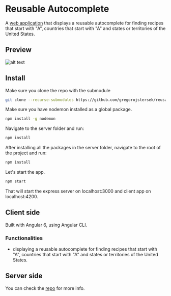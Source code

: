 # Reusable Autocomplete

A [web application](https://frozen-shore-48407.herokuapp.com/) that displays a reusable autocomplete for finding recipes that start with "A", countries that start with "A" and states or territories of the United States.

## Preview

![alt text](https://user-images.githubusercontent.com/9784551/47481815-190dc800-d835-11e8-8445-27d6e09c73ec.gif)

## Install

Make sure you clone the repo with the submodule

```sh
git clone --recurse-submodules https://github.com/gregorojstersek/reusable-autocomplete.git
```

Make sure you have nodemon installed as a global package.

```sh
npm install -g nodemon
```

Navigate to the server folder and run:

```sh
npm install
```

After installing all the packages in the server folder, navigate to the root of the project and run:

```sh
npm install
```

Let's start the app.

```sh
npm start
```

That will start the express server on localhost:3000 and client app on localhost:4200.

## Client side

Built with Angular 6, using Angular CLI.

### Functionalities

- displaying a reusable autocomplete for finding recipes that start with "A", countries that start with "A" and states or territories of the United States.

## Server side

You can check the [repo](https://github.com/gregorojstersek/filtering-autocomplete-data) for more info.
